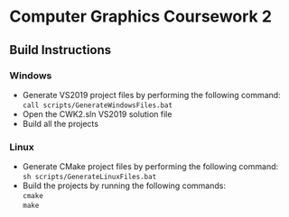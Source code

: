 # Computer Graphics Coursework 2

## Build Instructions

### Windows

- Generate VS2019 project files by performing the following command: \
```call scripts/GenerateWindowsFiles.bat```
- Open the CWK2.sln VS2019 solution file
- Build all the projects

### Linux
- Generate CMake project files by performing the following command: \
```sh scripts/GenerateLinuxFiles.bat```
- Build the projects by running the following commands: \
```cmake``` \
```make```